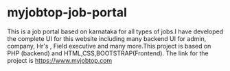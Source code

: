 # myjobtop-job-portal
This is a job portal based on karnataka for all types of jobs.I have developed the complete UI for this website including many backend UI for admin, company, Hr's , Field executive and many more.This project is based on PHP (backend) and HTML,CSS,BOOTSTRAP(Frontend).
The link for the project is https://www.myjobtop.com

